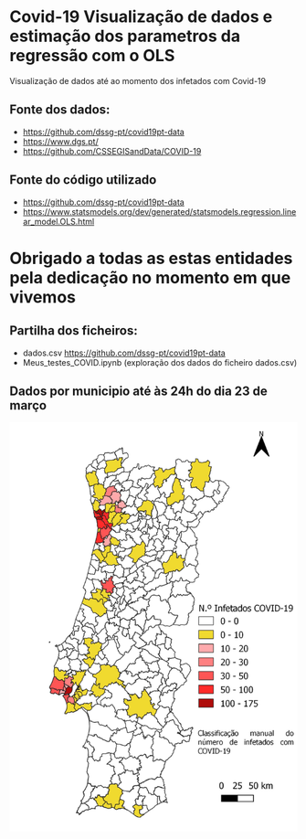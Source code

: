 # Covid-19 Visualização de dados e estimação dos parametros da regressão com o OLS
Visualização de dados até ao momento dos infetados com Covid-19

## Fonte dos dados:
- https://github.com/dssg-pt/covid19pt-data
- https://www.dgs.pt/
- https://github.com/CSSEGISandData/COVID-19

## Fonte do código utilizado
- https://github.com/dssg-pt/covid19pt-data
- https://www.statsmodels.org/dev/generated/statsmodels.regression.linear_model.OLS.html

# Obrigado a todas as estas entidades pela dedicação no momento em que vivemos


## Partilha dos ficheiros:
- dados.csv https://github.com/dssg-pt/covid19pt-data
- Meus_testes_COVID.ipynb (exploração dos dados do ficheiro dados.csv)

## Dados por municipio até às 24h do dia 23 de março

![Image](https://github.com/DuarteAndre/Covid-19_visualizacao_dados/blob/master/Dados_24-03-2020_Continente.jpeg)
